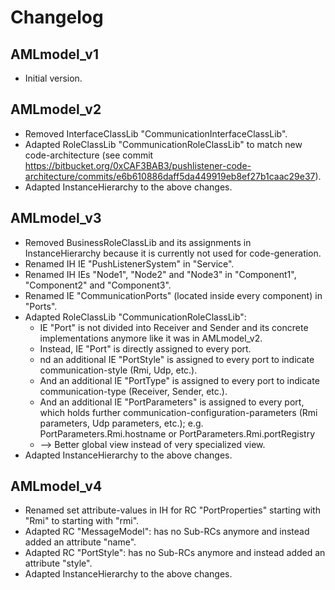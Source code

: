 # Changelog

## AMLmodel_v1
 * Initial version.

## AMLmodel_v2
 * Removed InterfaceClassLib "CommunicationInterfaceClassLib".
 * Adapted RoleClassLib "CommunicationRoleClassLib" to match new code-architecture (see commit https://bitbucket.org/0xCAF3BAB3/pushlistener-code-architecture/commits/e6b610886daff5da449919eb8ef27b1caac29e37).
 * Adapted InstanceHierarchy to the above changes.

## AMLmodel_v3
 * Removed BusinessRoleClassLib and its assignments in InstanceHierarchy because it is currently not used for code-generation.
 * Renamed IH IE "PushListenerSystem" in "Service".
 * Renamed IH IEs "Node1", "Node2" and "Node3" in "Component1", "Component2" and "Component3".
 * Renamed IE "CommunicationPorts" (located inside every component) in "Ports".
 * Adapted RoleClassLib "CommunicationRoleClassLib":
	- IE "Port" is not divided into Receiver and Sender and its concrete implementations anymore like it was in AMLmodel_v2.
	- Instead, IE "Port" is directly assigned to every port.
	- nd an additional IE "PortStyle" is assigned to every port to indicate communication-style (Rmi, Udp, etc.).
	- And an additional IE "PortType" is assigned to every port to indicate communication-type (Receiver, Sender, etc.).
	- And an additional IE "PortParameters" is assigned to every port, which holds further communication-configuration-parameters (Rmi parameters, Udp parameters, etc.); e.g. PortParameters.Rmi.hostname or PortParameters.Rmi.portRegistry
	- --> Better global view instead of very specialized view.
 * Adapted InstanceHierarchy to the above changes.

## AMLmodel_v4
 * Renamed set attribute-values in IH for RC "PortProperties" starting with "Rmi" to starting with "rmi".
 * Adapted RC "MessageModel": has no Sub-RCs anymore and instead added an attribute "name".
 * Adapted RC "PortStyle": has no Sub-RCs anymore and instead added an attribute "style".
 * Adapted InstanceHierarchy to the above changes.